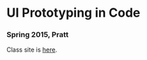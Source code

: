 # UI Prototyping in Code
### Spring 2015, Pratt

Class site is [here](http://laras126.github.io/uipic-spring15).